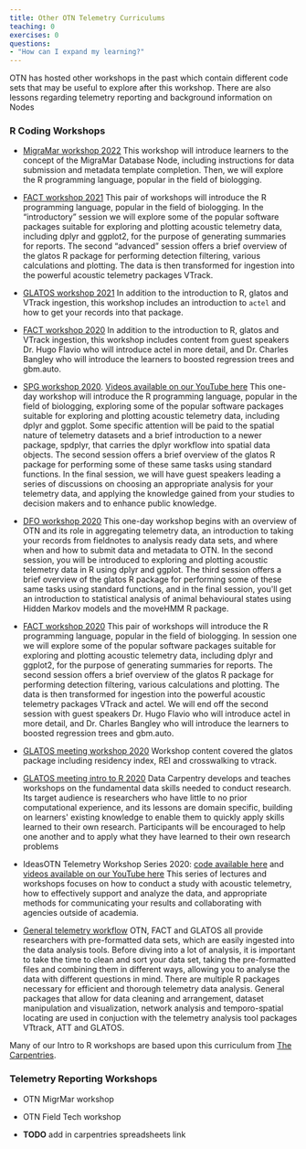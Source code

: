 ```yaml
---
title: Other OTN Telemetry Curriculums
teaching: 0
exercises: 0
questions:
- "How can I expand my learning?"
---
```


OTN has hosted other workshops in the past which contain different code sets that may be useful to explore after this workshop. There are also lessons regarding telemetry reporting and background information on Nodes


### R Coding Workshops

- [MigraMar workshop 2022](https://ocean-tracking-network.github.io/migramar-student-workshop-2022/index.html)
    This workshop will introduce learners to the concept of the MigraMar Database Node, including instructions for data submission and metadata template completion. Then, we will explore the R programming language, popular in the field of biologging.

- [FACT workshop 2021](https://ocean-tracking-network.github.io/2021-12-15-fact-workshop/)
    This pair of workshops will introduce the R programming language, popular in the field of biologging.
    In the “introductory” session we will explore some of the popular software packages suitable for exploring and plotting acoustic telemetry data, including dplyr and ggplot2, for the purpose of generating summaries for reports.
    The second “advanced” session offers a brief overview of the glatos R package for performing detection filtering, various calculations and plotting. The data is then transformed for ingestion into the powerful acoustic telemetry packages VTrack.

- [GLATOS workshop 2021](https://ocean-tracking-network.github.io/2021-03-30-glatos-workshop/index.html)
    In addition to the introduction to R, glatos and VTrack ingestion, this workshop includes an introduction to `actel` and how to get your records into that package.

- [FACT workshop 2020](https://ocean-tracking-network.github.io/2020-12-17-telemetry-packages-FACT/index.html)
    In addition to the introduction to R, glatos and VTrack ingestion, this workshop includes content from guest speakers Dr. Hugo Flavio who will introduce actel in more detail, and Dr. Charles Bangley who will introduce the learners to boosted regression trees and gbm.auto.

- [SPG workshop 2020](https://ocean-tracking-network.github.io/2020-07-16-OTNSPG-R-workshop/index.html). [Videos available on our YouTube here](https://youtube.com/playlist?list=PL_06zLsCWuDTeUyd5p2YWrullO5RmKLDA) 
    This one-day workshop will introduce the R programming language, popular in the field of biologging, exploring some of the popular software packages suitable for exploring and plotting acoustic telemetry data, including dplyr and ggplot. Some specific attention will be paid to the spatial nature of telemetry datasets and a brief introduction to a newer package, spdplyr, that carries the dplyr workflow into spatial data objects. The second session offers a brief overview of the glatos R package for performing some of these same tasks using standard functions. In the final session, we will have guest speakers leading a series of discussions on choosing an appropriate analysis for your telemetry data, and applying the knowledge gained from your studies to decision makers and to enhance public knowledge.

- [DFO workshop 2020](https://ocean-tracking-network.github.io/2020-03-11-DFOBIO-telemetry-workshop/)
    This one-day workshop begins with an overview of OTN and its role in aggregating telemetry data, an introduction to taking your records from fieldnotes to analysis ready data sets, and where when and how to submit data and metadata to OTN. In the second session, you will be introduced to exploring and plotting acoustic telemetry data in R using dplyr and ggplot. The third session offers a brief overview of the glatos R package for performing some of these same tasks using standard functions, and in the final session, you'll get an introduction to statistical analysis of animal behavioural states using Hidden Markov models and the moveHMM R package.

- [FACT workshop 2020](https://ocean-tracking-network.github.io/2020-12-17-telemetry-packages-FACT/index.html)
    This pair of workshops will introduce the R programming language, popular in the field of biologging.
    In session one we will explore some of the popular software packages suitable for exploring and plotting acoustic telemetry data, including dplyr and ggplot2, for the purpose of generating summaries for reports.
    The second session offers a brief overview of the glatos R package for performing detection filtering, various calculations and plotting. The data is then transformed for ingestion into the powerful acoustic telemetry packages VTrack and actel. We will end off the second session with guest speakers Dr. Hugo Flavio who will introduce actel in more detail, and Dr. Charles Bangley who will introduce the learners to boosted regression trees and gbm.auto.

- [GLATOS meeting workshop 2020](https://ocean-tracking-network.github.io/2020-02-27-glatos-workshop/index.html)
    Workshop content covered the glatos package including residency index, REI and crosswalking to vtrack.

- [GLATOS meeting intro to R 2020](https://caitlinbate.github.io/2020-02-23-glatos/index.html)
    Data Carpentry develops and teaches workshops on the fundamental data skills needed to conduct research. Its target audience is researchers who have little to no prior computational experience, and its lessons are domain specific, building on learners' existing knowledge to enable them to quickly apply skills learned to their own research. Participants will be encouraged to help one another and to apply what they have learned to their own research problems

- IdeasOTN Telemetry Workshop Series 2020: [code available here](https://github.com/kimwhoriskey/ideasOTNtws2020code) and [videos available on our YouTube here](https://www.youtube.com/playlist?list=PL_06zLsCWuDRnmIKaMHTBlg5KTKS76k6u)
    This series of lectures and workshops focuses on how to conduct a study with acoustic telemetry, how to effectively support and analyze the data, and appropriate methods for communicating your results and collaborating with agencies outside of academia. 

- [General telemetry workflow](https://ocean-tracking-network.github.io/jb-acoustic-telemetry/index.html)
    OTN, FACT and GLATOS all provide researchers with pre-formatted data sets, which are easily ingested into the data analysis tools. Before diving into a lot of analysis, it is important to take the time to clean and sort your data set, taking the pre-formatted files and combining them in different ways, allowing you to analyse the data with different questions in mind. There are multiple R packages necessary for efficient and thorough telemetry data analysis. General packages that allow for data cleaning and arrangement, dataset manipulation and visualization, network analysis and temporo-spatial locating are used in conjuction with the telemetry analysis tool packages VTtrack, ATT and GLATOS.

Many of our Intro to R workshops are based upon this curriculum from [The Carpentries](https://datacarpentry.org/R-ecology-lesson/).

### Telemetry Reporting Workshops

- OTN MigrMar workshop

- OTN Field Tech workshop

- **TODO** add in carpentries spreadsheets link